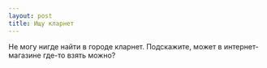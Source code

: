 ```yaml
---
layout: post 
title: Ищу кларнет 
--- 
```

Не могу нигде найти в городе кларнет. Подскажите, может в интернет-магазине где-то взять можно?
